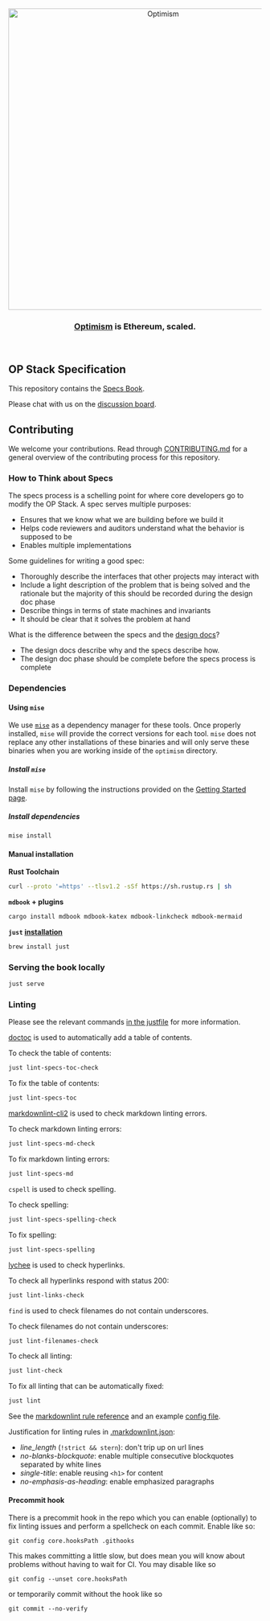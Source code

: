 <div align="center">
  <br />
  <br />
  <a href="https://optimism.io"><img alt="Optimism" src="https://raw.githubusercontent.com/ethereum-optimism/brand-kit/main/assets/svg/OPTIMISM-R.svg" width=600></a>
  <br />
  <h3><a href="https://optimism.io">Optimism</a> is Ethereum, scaled.</h3>
  <br />
</div>

## OP Stack Specification

This repository contains the [Specs Book](https://specs.optimism.io).

Please chat with us on the [discussion board](https://github.com/ethereum-optimism/specs/discussions).

## Contributing

We welcome your contributions. Read through [CONTRIBUTING.md](./CONTRIBUTING.md) for a general overview of the contributing process for this repository.

### How to Think about Specs

The specs process is a schelling point for where core developers go to modify the OP Stack. A spec serves multiple purposes:
- Ensures that we know what we are building before we build it
- Helps code reviewers and auditors understand what the behavior is supposed to be
- Enables multiple implementations

Some guidelines for writing a good spec:
- Thoroughly describe the interfaces that other projects may interact with
- Include a light description of the problem that is being solved and the rationale but the majority of this should be recorded during the design doc phase
- Describe things in terms of state machines and invariants
- It should be clear that it solves the problem at hand

What is the difference between the specs and the [design docs](https://github.com/ethereum-optimism/design-docs)?
- The design docs describe why and the specs describe how.
- The design doc phase should be complete before the specs process is complete

### Dependencies

#### Using `mise`

We use [`mise`](https://mise.jdx.dev/) as a dependency manager for these tools.
Once properly installed, `mise` will provide the correct versions for each tool. `mise` does not
replace any other installations of these binaries and will only serve these binaries when you are
working inside of the `optimism` directory.

##### Install `mise`

Install `mise` by following the instructions provided on the
[Getting Started page](https://mise.jdx.dev/getting-started.html#_1-install-mise-cli).

##### Install dependencies

```sh
mise install
```

#### Manual installation

**Rust Toolchain**

```sh
curl --proto '=https' --tlsv1.2 -sSf https://sh.rustup.rs | sh
```

**`mdbook` + plugins**

```sh
cargo install mdbook mdbook-katex mdbook-linkcheck mdbook-mermaid
```

**`just` [installation](https://github.com/casey/just?tab=readme-ov-file#installation)**

```sh
brew install just
```

### Serving the book locally

```sh
just serve
```

### Linting

Please see the relevant commands [in the justfile](./Justfile) for more information.

[doctoc](https://github.com/thlorenz/doctoc) is used to automatically add a table of contents.

To check the table of contents:

```sh
just lint-specs-toc-check
```

To fix the table of contents:

```sh
just lint-specs-toc
```

[markdownlint-cli2](https://github.com/DavidAnson/markdownlint-cli2) is used to check markdown linting errors.

To check markdown linting errors:

```sh
just lint-specs-md-check
```

To fix markdown linting errors:

```sh
just lint-specs-md
```

`cspell` is used to check spelling.

To check spelling:

```sh
just lint-specs-spelling-check
```

To fix spelling:

```sh
just lint-specs-spelling
```

[lychee](https://github.com/lycheeverse/lychee) is used to check hyperlinks.

To check all hyperlinks respond with status 200:

```sh
just lint-links-check
```

`find` is used to check filenames do not contain underscores.

To check filenames do not contain underscores:

```sh
just lint-filenames-check
```

To check all linting:

```sh
just lint-check
```

To fix all linting that can be automatically fixed:

```sh
just lint
```

See the [markdownlint rule reference](https://github.com/DavidAnson/markdownlint/blob/main/doc/Rules.md)
and an example [config file](https://github.com/DavidAnson/markdownlint/blob/main/schema/.markdownlint.jsonc).

Justification for linting rules in
[.markdownlint.json](https://github.com/ethereum-optimism/specs/blob/main/.markdownlint.json):

- _line_length_ (`!strict && stern`): don't trip up on url lines
- _no-blanks-blockquote_: enable multiple consecutive blockquotes separated by white lines
- _single-title_: enable reusing `<h1>` for content
- _no-emphasis-as-heading_: enable emphasized paragraphs

#### Precommit hook

There is a precommit hook in the repo which you can enable (optionally) to fix linting issues and perform a spellcheck on each commit. Enable like so:

```
git config core.hooksPath .githooks
```

This makes committing a little slow, but does mean you will know about problems without having to wait for CI. You may disable like so

```
git config --unset core.hooksPath
```

or temporarily commit without the hook like so

```
git commit --no-verify
```

